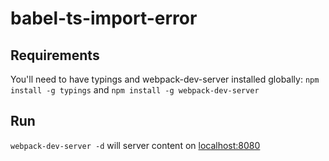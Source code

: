 # babel-ts-import-error

## Requirements

You'll need to have typings and webpack-dev-server installed globally: `npm install -g typings` and `npm install -g webpack-dev-server`

## Run

`webpack-dev-server -d` will server content on [localhost:8080](http://localhost:8080)
